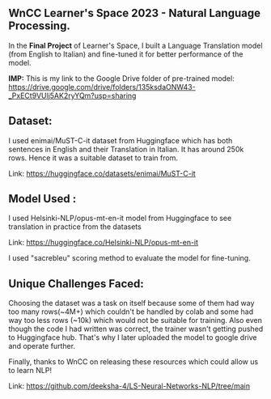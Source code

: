 ## WnCC Learner's Space 2023 - Natural Language Processing.

In the **Final Project** of Learner's Space, I built a Language Translation model (from English to Italian) and fine-tuned it for better performance of the model. 

**IMP:** This is my link to the Google Drive folder of pre-trained model: https://drive.google.com/drive/folders/135ksdaONW43-_PxECt9VUlj5AK2ryYQm?usp=sharing

## Dataset:
I used enimai/MuST-C-it dataset from Huggingface which has both sentences in English and their Translation in Italian. It has around 250k rows. Hence it was a suitable dataset to train from.

Link: https://huggingface.co/datasets/enimai/MuST-C-it

## Model Used : 
I used Helsinki-NLP/opus-mt-en-it model from Huggingface to see translation in practice from the datasets

Link: https://huggingface.co/Helsinki-NLP/opus-mt-en-it

I used "sacrebleu" scoring method to evaluate the model for fine-tuning. 

## Unique Challenges Faced:
Choosing the dataset was a task on itself because some of them had way too many rows(~4M+) which couldn't be handled by colab and some had way too less rows (~10k) which would not be suitable for training. Also even though the code I had written was correct, the trainer wasn't getting pushed to Huggingface hub. That's why I later uploaded the model to google drive and operate further.

Finally, thanks to WnCC on releasing these resources which could allow us to learn NLP!

Link: https://github.com/deeksha-4/LS-Neural-Networks-NLP/tree/main
